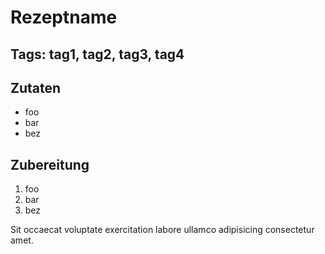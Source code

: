 # Rezeptname
## Tags: tag1, tag2, tag3, tag4

## Zutaten
- foo
- bar
- bez

## Zubereitung
1.	foo
2.	bar
3.	bez

Sit occaecat voluptate exercitation labore ullamco adipisicing consectetur amet.
